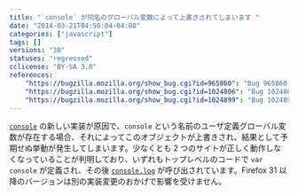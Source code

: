 ```yaml
---
title: "`console` が同名のグローバル変数によって上書きされてしまいます "
date: "2014-03-21T04:50:04-04:00"
categories: ["javascript"]
tags: []
versions: "30"
statuses: "regressed"
cclicense: "BY-SA 3.0"
references:
    "https://bugzilla.mozilla.org/show_bug.cgi?id=965860": "Bug 965860 – Rewrite ConsoleAPI in C++"
    "https://bugzilla.mozilla.org/show_bug.cgi?id=1024806": "Bug 1024806 – Ro.me does not load after clicking the try anyway warning. Worked in ff29."
    "https://bugzilla.mozilla.org/show_bug.cgi?id=1024899": "Bug 1024899 – After update from v 29.0.1 to v 30.0 the site: https://home.cgm-life.de/fb363286-e393-4a31-84c1-9c60e07c6cef cannot be reached (responsive design - twitter bootstrap - Angular JS)"
---
```

[`console`](https://developer.mozilla.org/ja/docs/Web/API/console) の新しい実装が原因で、`console` という名前のユーザ定義グローバル変数が存在する場合、それによってこのオブジェクトが上書きされ、結果として予期せぬ挙動が発生してしまいます。少なくとも 2 つのサイトが正しく動作しなくなっていることが判明しており、いずれもトップレベルのコードで `var console` が定義され、その後 [`console.log`](https://developer.mozilla.org/ja/docs/Web/API/console.log) が呼び出されています。Firefox 31 以降のバージョンは別の実装変更のおかげで影響を受けません。
